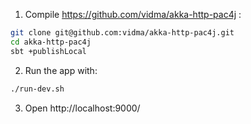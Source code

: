 1. Compile https://github.com/vidma/akka-http-pac4j :

```bash
git clone git@github.com:vidma/akka-http-pac4j.git
cd akka-http-pac4j
sbt +publishLocal
```

2. Run the app with:

```bash
./run-dev.sh
```

3. Open http://localhost:9000/
